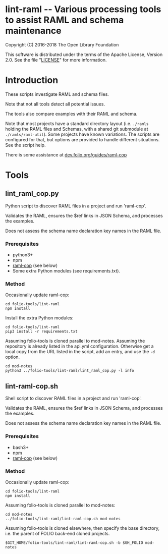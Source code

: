 # lint-raml -- Various processing tools to assist RAML and schema maintenance

Copyright (C) 2016-2018 The Open Library Foundation

This software is distributed under the terms of the Apache License,
Version 2.0. See the file "[LICENSE](LICENSE)" for more information.

# Introduction

These scripts investigate RAML and schema files.

Note that not all tools detect all potential issues.

The tools also compare examples with their RAML and schema.

Note that most projects have a standard directory layout (i.e.
`./ramls` holding the RAML files and Schemas, with a shared git submodule at `./ramls/raml-util`).
Some projects have known variations. The scripts are configured for that,
but options are provided to handle different situations. See the script help.

There is some assistance at [dev.folio.org/guides/raml-cop](https://dev.folio.org/guides/raml-cop)

# Tools

## lint_raml_cop.py

Python script to discover RAML files in a project and run 'raml-cop'.

Validates the RAML, ensures the $ref links in JSON Schema, and processes the examples.

Does not assess the schema name declaration key names in the RAML file.

### Prerequisites

- python3+
- npm
- [raml-cop](https://github.com/thebinarypenguin/raml-cop) (see below)
- Some extra Python modules (see requirements.txt).

### Method

Occasionally update raml-cop:

```shell
cd folio-tools/lint-raml
npm install
```

Install the extra Python modules:

```shell
cd folio-tools/lint-raml
pip3 install -r requirements.txt
```

Assuming folio-tools is cloned parallel to mod-notes.
Assuming the repository is already listed in the api.yml configuration.
Otherwise get a local copy from the URL listed in the script, add an entry, and use the `-d` option.

```shell
cd mod-notes
python3 ../folio-tools/lint-raml/lint_raml_cop.py -l info
```

## lint-raml-cop.sh

Shell script to discover RAML files in a project and run 'raml-cop'.

Validates the RAML, ensures the $ref links in JSON Schema, and processes the examples.

Does not assess the schema name declaration key names in the RAML file.

### Prerequisites

- bash3+
- npm
- [raml-cop](https://github.com/thebinarypenguin/raml-cop) (see below)

### Method

Occasionally update raml-cop:

```shell
cd folio-tools/lint-raml
npm install
```

Assuming folio-tools is cloned parallel to mod-notes:

```shell
cd mod-notes
../folio-tools/lint-raml/lint-raml-cop.sh mod-notes
```

Assuming folio-tools is cloned elsewhere, then specify the base directory,
i.e. the parent of FOLIO back-end cloned projects.

```shell
$GIT_HOME/folio-tools/lint-raml/lint-raml-cop.sh -b $GH_FOLIO mod-notes
```

